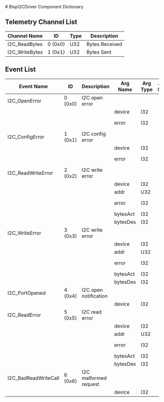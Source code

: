 <title>BlspI2CDriver Component Dictionary</title>
# BlspI2CDriver Component Dictionary


## Telemetry Channel List

|Channel Name|ID|Type|Description|
|---|---|---|---|
|I2C_ReadBytes|0 (0x0)|U32|Bytes Received|
|I2C_WriteBytes|1 (0x1)|U32|Bytes Sent|

## Event List

|Event Name|ID|Description|Arg Name|Arg Type|Arg Size|Description
|---|---|---|---|---|---|---|
|I2C_OpenError|0 (0x0)|I2C open error| | | | |
| | | |device|I32||The device|    
| | | |error|I32||The error code|    
|I2C_ConfigError|1 (0x1)|I2C config error| | | | |
| | | |device|I32||The device|    
| | | |error|I32||The error code|    
|I2C_ReadWriteError|2 (0x2)|I2C write error| | | | |
| | | |device|I32||The device|    
| | | |addr|U32|||    
| | | |error|I32||The error code|    
| | | |bytesAct|I32|||    
| | | |bytesDes|I32|||    
|I2C_WriteError|3 (0x3)|I2C write error| | | | |
| | | |device|I32||The device|    
| | | |addr|U32|||    
| | | |error|I32||The error code|    
| | | |bytesAct|I32|||    
| | | |bytesDes|I32|||    
|I2C_PortOpened|4 (0x4)|I2C open notification| | | | |
| | | |device|I32||The device|    
|I2C_ReadError|5 (0x5)|I2C read error| | | | |
| | | |device|I32||The device|    
| | | |addr|U32|||    
| | | |error|I32||The error code|    
| | | |bytesAct|I32|||    
| | | |bytesDes|I32|||    
|I2C_BadReadWriteCall|6 (0x6)|I2C malformed request| | | | |
| | | |device|I32||The device|    

